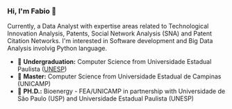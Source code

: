 ### Hi, I'm Fabio 👋
Currently, a Data Analyst with expertise areas related to Technological Innovation Analysis, Patents, Social Network Analysis (SNA) and Patent Citation Networks. I'm interested in Software development and Big Data Analysis involvig Python language.

- 🏫 **Undergraduation:** Computer Science from Universidade Estadual Paulista ([UNESP]([https://www.fc.unesp.br/#!/en/](https://www.fc.unesp.br/#!/english-version/departments/computing/)))
- 🏫 **Master:** Computer Science from Universidade Estadual de Campinas (UNICAMP)
- 🏫 **PH.D.:** Bioenergy - FEA/UNICAMP in partnership with Universidade de São Paulo (USP) and Universidade Estadual Paulista (UNESP)
<!-- - 🔭 I’m currently working on ...
- 🌱 I’m currently learning ...
- 👯 I’m looking to collaborate on ...
- 🤔 I’m looking for help with ...
- 💬 Ask me about ...
- 📫 How to reach me: ...
- 😄 Pronouns: ...
- ⚡ Fun fact: ...
-->
